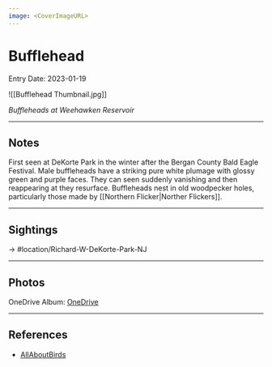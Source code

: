```yaml
---
image: <CoverImageURL>
---
```


# Bufflehead
Entry Date: 2023-01-19

![[Bufflehead Thumbnail.jpg]]

*Buffleheads at Weehawken Reservoir*

---------------------------------------------------------------
## Notes

First seen at DeKorte Park in the winter after the Bergan County Bald Eagle Festival. Male buffleheads have a striking pure white plumage with glossy green and purple faces. They can seen suddenly vanishing and then reappearing at they resurface. Buffleheads nest in old woodpecker holes, particularly those made by [[Northern Flicker|Norther Flickers]].

---------------------------------------------------------------
## Sightings

-> #location/Richard-W-DeKorte-Park-NJ 

---------------------------------------------------------------
## Photos
OneDrive Album: [OneDrive](https://1drv.ms/u/s!AvaIuMdCo_w-hMlJwc3X06zdcxBcrA?e=qg4J6x)

---------------------------------------------------------------
## References
- [AllAboutBirds](https://www.allaboutbirds.org/guide/Bufflehead/overview)